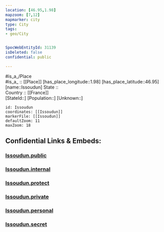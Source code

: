 ```yaml
---
location: [46.95,1.98] 
mapzoom: [7,12] 
mapmarker: city 
type: City
tags:
- geo/City


SpocWebEntityId: 31139
isDeleted: false
confidential: public

---
```

#is_a_/Place  
#is_a_ :: [[Place]] 
[has_place_longitude::1.98] 
[has_place_latitude::46.95] 
[name::Issoudun] 
State ::  
Country :: [[France]]  
[StateId::] 
[Population::] 
[Unknown::] 


```leaflet
id: Issoudun
coordinates: [[Issoudun]] 
markerFile: [[Issoudun]] 
defaultZoom: 11 
maxZoom: 18
```


## Confidential Links & Embeds: 

### [Issoudun.public](/_public/\Earth\Continent\Europe\Europe~West\France\regions~France\Val_de_Loire\departments~Val_de_Loire\Indre\communes~Indre\Issoudun\cities~IssoudunIssoudun.public.md) 

### [Issoudun.internal](/_internal/\Earth\Continent\Europe\Europe~West\France\regions~France\Val_de_Loire\departments~Val_de_Loire\Indre\communes~Indre\Issoudun\cities~IssoudunIssoudun.internal.md) 

### [Issoudun.protect](/_protect/\Earth\Continent\Europe\Europe~West\France\regions~France\Val_de_Loire\departments~Val_de_Loire\Indre\communes~Indre\Issoudun\cities~IssoudunIssoudun.protect.md) 

### [Issoudun.private](/_private/\Earth\Continent\Europe\Europe~West\France\regions~France\Val_de_Loire\departments~Val_de_Loire\Indre\communes~Indre\Issoudun\cities~IssoudunIssoudun.private.md) 

### [Issoudun.personal](/_personal/\Earth\Continent\Europe\Europe~West\France\regions~France\Val_de_Loire\departments~Val_de_Loire\Indre\communes~Indre\Issoudun\cities~IssoudunIssoudun.personal.md) 

### [Issoudun.secret](/_secret/\Earth\Continent\Europe\Europe~West\France\regions~France\Val_de_Loire\departments~Val_de_Loire\Indre\communes~Indre\Issoudun\cities~IssoudunIssoudun.secret.md)

